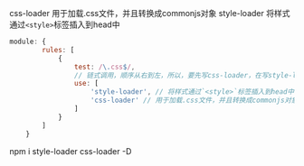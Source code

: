 css-loader 用于加载.css文件，并且转换成commonjs对象
style-loader 将样式通过`<style>`标签插入到head中

```` javascript
module: {
        rules: [
            {
                test: /\.css$/,
                // 链式调用，顺序从右到左，所以，要先写css-loader，在写style-loader
                use: [
                    'style-loader', // 将样式通过`<style>`标签插入到head中
                    'css-loader' // 用于加载.css文件，并且转换成commonjs对象
                ]
            }
        ]
    }
````

npm i style-loader css-loader -D